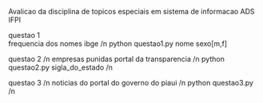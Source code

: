 Avalicao da disciplina de topicos especiais em sistema de informacao ADS IFPI

questao 1 <br>
frequencia dos nomes ibge /n
python questao1.py nome sexo[m,f]

questao 2 /n
empresas punidas portal da transparencia /n
python questao2.py sigla_do_estado /n

questao 3 /n
noticias do portal do governo do piaui /n
python questao3.py /n
